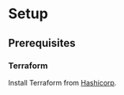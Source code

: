 # Setup

## Prerequisites

### Terraform

Install Terraform from [Hashicorp](https://developer.hashicorp.com/terraform/tutorials/aws-get-started/install-cli).